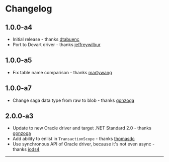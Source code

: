 # Changelog

## 1.0.0-a4

* Initial release - thanks [dtabuenc]
* Port to Devart driver - thanks [jeffreywilbur]

## 1.0.0-a5

* Fix table name comparison - thanks [martywang]

## 1.0.0-a7

* Change saga data type from raw to blob - thanks [gonzoga]

## 2.0.0-a3

* Update to new Oracle driver and target .NET Standard 2.0 - thanks [gonzoga]
* Add ability to enlist in `TransactionScope` - thanks [thomasdc]
* Use synchronous API of Oracle driver, because it's not even async - thanks [jods4]

---

[dtabuenc]: https://github.com/dtabuenc
[gonzoga]: https://github.com/gonzoga
[jeffreywilbur]: https://github.com/jeffreywilbur
[jods4]: https://github.com/jods4
[martywang]: https://github.com/martywang
[thomasdc]: https://github.com/thomasdc